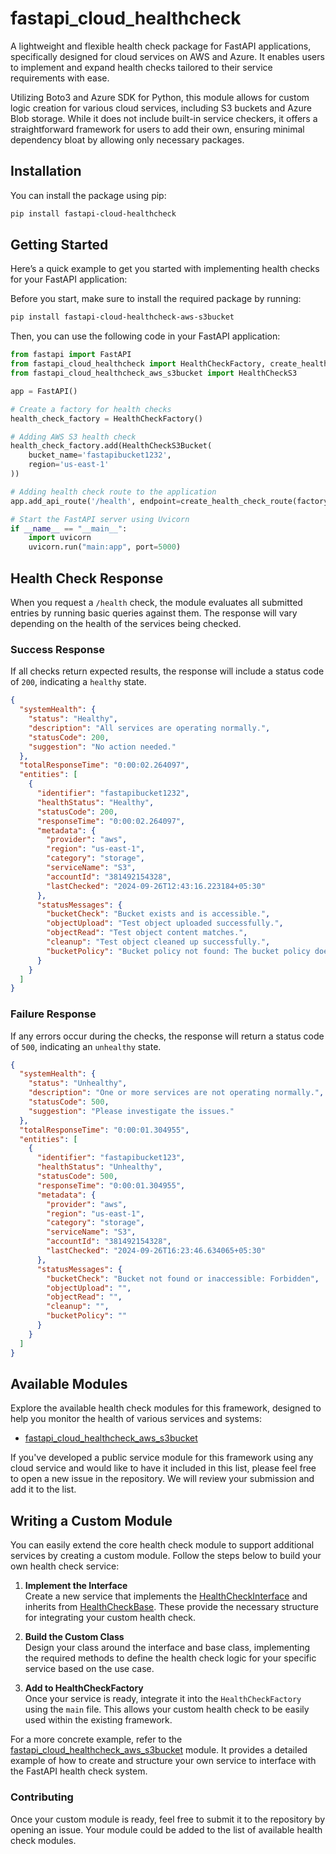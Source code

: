# fastapi_cloud_healthcheck

A lightweight and flexible health check package for FastAPI applications, specifically designed for cloud services on AWS and Azure. It enables users to implement and expand health checks tailored to their service requirements with ease.

Utilizing Boto3 and Azure SDK for Python, this module allows for custom logic creation for various cloud services, including S3 buckets and Azure Blob storage. While it does not include built-in service checkers, it offers a straightforward framework for users to add their own, ensuring minimal dependency bloat by allowing only necessary packages.

## Installation
You can install the package using pip:

```bash
pip install fastapi-cloud-healthcheck
```

## Getting Started
Here’s a quick example to get you started with implementing health checks for your FastAPI application:

Before you start, make sure to install the required package by running:
```bash
pip install fastapi-cloud-healthcheck-aws-s3bucket
```
Then, you can use the following code in your FastAPI application:
```python
from fastapi import FastAPI
from fastapi_cloud_healthcheck import HealthCheckFactory, create_health_check_route
from fastapi_cloud_healthcheck_aws_s3bucket import HealthCheckS3

app = FastAPI()

# Create a factory for health checks
health_check_factory = HealthCheckFactory()

# Adding AWS S3 health check
health_check_factory.add(HealthCheckS3Bucket(
    bucket_name='fastapibucket1232',
    region='us-east-1'
))

# Adding health check route to the application
app.add_api_route('/health', endpoint=create_health_check_route(factory=health_check_factory), methods=["GET"])

# Start the FastAPI server using Uvicorn
if __name__ == "__main__":
    import uvicorn
    uvicorn.run("main:app", port=5000)
```

## Health Check Response
When you request a `/health` check, the module evaluates all submitted entries by running basic queries against them. The response will vary depending on the health of the services being checked.

### Success Response
If all checks return expected results, the response will include a status code of `200`, indicating a `healthy` state.

```json
{
  "systemHealth": {
    "status": "Healthy",
    "description": "All services are operating normally.",
    "statusCode": 200,
    "suggestion": "No action needed."
  },
  "totalResponseTime": "0:00:02.264097",
  "entities": [
    {
      "identifier": "fastapibucket1232",
      "healthStatus": "Healthy",
      "statusCode": 200,
      "responseTime": "0:00:02.264097",
      "metadata": {
        "provider": "aws",
        "region": "us-east-1",
        "category": "storage",
        "serviceName": "S3",
        "accountId": "381492154328",
        "lastChecked": "2024-09-26T12:43:16.223184+05:30"
      },
      "statusMessages": {
        "bucketCheck": "Bucket exists and is accessible.",
        "objectUpload": "Test object uploaded successfully.",
        "objectRead": "Test object content matches.",
        "cleanup": "Test object cleaned up successfully.",
        "bucketPolicy": "Bucket policy not found: The bucket policy does not exist"
      }
    }
  ]
}
```
### Failure Response
If any errors occur during the checks, the response will return a status code of `500`, indicating an `unhealthy` state.

```json
{
  "systemHealth": {
    "status": "Unhealthy",
    "description": "One or more services are not operating normally.",
    "statusCode": 500,
    "suggestion": "Please investigate the issues."
  },
  "totalResponseTime": "0:00:01.304955",
  "entities": [
    {
      "identifier": "fastapibucket123",
      "healthStatus": "Unhealthy",
      "statusCode": 500,
      "responseTime": "0:00:01.304955",
      "metadata": {
        "provider": "aws",
        "region": "us-east-1",
        "category": "storage",
        "serviceName": "S3",
        "accountId": "381492154328",
        "lastChecked": "2024-09-26T16:23:46.634065+05:30"
      },
      "statusMessages": {
        "bucketCheck": "Bucket not found or inaccessible: Forbidden",
        "objectUpload": "",
        "objectRead": "",
        "cleanup": "",
        "bucketPolicy": ""
      }
    }
  ]
}
```

## Available Modules
Explore the available health check modules for this framework, designed to help you monitor the health of various services and systems:

* [fastapi_cloud_healthcheck_aws_s3bucket](https://github.com/yogeshselvarajan/fastapi-cloud-healthcheck-aws-s3bucket/blob/01cd0a494649aa0b580c03beaa3aedc24268da8b/fastapi_cloud_healthcheck_aws_s3bucket/bucket_check.py)

If you've developed a public service module for this framework using any cloud service and would like to have it included in this list, please feel free to open a new issue in the repository. We will review your submission and add it to the list.

## Writing a Custom Module
You can easily extend the core health check module to support additional services by creating a custom module. Follow the steps below to build your own health check service:

1. **Implement the Interface**  
   Create a new service that implements the [HealthCheckInterface](https://github.com/yogeshselvarajan/fastapi_cloud_healthcheck/blob/ac07ad1a6406520b28fd6b44e25daba6335434d5/fastapi_cloud_healthcheck/fastapi_cloud_healthcheck/core/interface.py) and inherits from [HealthCheckBase](https://github.com/yogeshselvarajan/fastapi_cloud_healthcheck/blob/ac07ad1a6406520b28fd6b44e25daba6335434d5/fastapi_cloud_healthcheck/fastapi_cloud_healthcheck/services/base.py). These provide the necessary structure for integrating your custom health check.

2. **Build the Custom Class**  
   Design your class around the interface and base class, implementing the required methods to define the health check logic for your specific service based on the use case.

3. **Add to HealthCheckFactory**  
   Once your service is ready, integrate it into the `HealthCheckFactory` using the `main` file. This allows your custom health check to be easily used within the existing framework.

For a more concrete example, refer to the [fastapi_cloud_healthcheck_aws_s3bucket](https://github.com/yogeshselvarajan/fastapi-cloud-healthcheck-aws-s3bucket/blob/01cd0a494649aa0b580c03beaa3aedc24268da8b/fastapi_cloud_healthcheck_aws_s3bucket/bucket_check.py) module. It provides a detailed example of how to create and structure your own service to interface with the FastAPI health check system.

### Contributing

Once your custom module is ready, feel free to submit it to the repository by opening an issue. Your module could be added to the list of available health check modules.